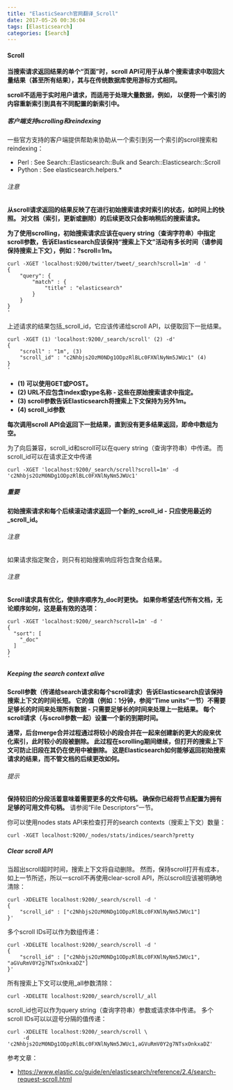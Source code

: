 ```yaml
---
title: "ElasticSearch官网翻译_Scroll"
date: 2017-05-26 00:36:04
tags: [Elasticsearch]
categories: [Search]
---
```


#### Scroll

<b>
当搜索请求返回结果的单个“页面”时，scroll API可用于从单个搜索请求中取回大量结果（甚至所有结果），其与在传统数据库使用游标方式相同。

scroll不适用于实时用户请求，而适用于处理大量数据，例如， 以便将一个索引的内容重新索引到具有不同配置的新索引中。
</b>

##### 客户端支持scrolling和reindexing

一些官方支持的客户端提供帮助来协助从一个索引到另一个索引的scroll搜索和reindexing：

- Perl : See Search::Elasticsearch::Bulk and Search::Elasticsearch::Scroll
- Python : See elasticsearch.helpers.*

###### 注意

<b>
从scroll请求返回的结果反映了在进行初始搜索请求时索引的状态，如时间上的快照。 对文档（索引，更新或删除）的后续更改只会影响稍后的搜索请求。

为了使用scrolling，初始搜索请求应该在query string（查询字符串）中指定scroll参数，告诉Elasticsearch应该保持“搜索上下文”活动有多长时间（请参阅保持搜索上下文），例如：?scroll=1m。
</b>

```
curl -XGET 'localhost:9200/twitter/tweet/_search?scroll=1m' -d '
{
    "query": {
        "match" : {
            "title" : "elasticsearch"
        }
    }
}
'
```

上述请求的结果包括_scroll_id，它应该传递给scroll API，以便取回下一批结果。

```
curl -XGET (1) 'localhost:9200/_search/scroll' (2) -d'
{
    "scroll" : "1m", (3)
    "scroll_id" : "c2Nhbjs2OzM0NDg1ODpzRlBLc0FXNlNyNm5JWUc1" (4)
}
'
```

<b>

- (1) 可以使用GET或POST。
- (2) URL不应包含index或type名称 - 这些在原始搜索请求中指定。
- (3) scroll参数告诉Elasticsearch将搜索上下文保持为另外1m。
- (4) scroll_id参数

每次调用scroll API会返回下一批结果，直到没有更多结果返回，即命中数组为空。
</b>

为了向后兼容，scroll_id和scroll可以在query string（查询字符串）中传递。 而scroll_id可以在请求正文中传递

```
curl -XGET 'localhost:9200/_search/scroll?scroll=1m' -d 'c2Nhbjs2OzM0NDg1ODpzRlBLc0FXNlNyNm5JWUc1'
```

##### 重要

<b>初始搜索请求和每个后续滚动请求返回一个新的_scroll_id - 只应使用最近的_scroll_id。</b>

###### 注意

如果请求指定聚合，则只有初始搜索响应将包含聚合结果。

###### 注意

<b>Scroll请求具有优化，使排序顺序为_doc时更快。 如果你希望迭代所有文档，无论顺序如何，这是最有效的选项：</b>

```
curl -XGET 'localhost:9200/_search?scroll=1m' -d '
{
  "sort": [
    "_doc"
  ]
}
'
```

##### Keeping the search context alive

<b>
Scroll参数（传递给search请求和每个scroll请求）告诉Elasticsearch应该保持搜索上下文的时间长短。 它的值（例如：1分钟，参阅“Time units”一节）不需要足够长的时间来处理所有数据 - 只需要足够长的时间来处理上一批结果。 每个scroll请求（与scroll参数一起）设置一个新的到期时间。

通常，后台merge合并过程通过将较小的段合并在一起来创建新的更大的段来优化索引，此时较小的段被删除。 此过程在scrolling期间继续，但打开的搜索上下文可防止旧段在其仍在使用中被删除。 这是Elasticsearch如何能够返回初始搜索请求的结果，而不管文档的后续更改如何。
</b>

###### 提示

<b>保持较旧的分段活着意味着需要更多的文件句柄。 确保你已经将节点配置为拥有足够的可用文件句柄。</b> 请参阅“File Descriptors”一节。

你可以使用nodes stats API来检查打开的search contexts（搜索上下文）数量：

```
curl -XGET localhost:9200/_nodes/stats/indices/search?pretty
```

##### Clear scroll API

当超出scroll超时时间，搜索上下文将自动删除。 然而，保持scroll打开有成本，如上一节所述，所以一scroll不再使用clear-scroll API，所以scroll应该被明确地清除：

```
curl -XDELETE localhost:9200/_search/scroll -d '
{
    "scroll_id" : ["c2Nhbjs2OzM0NDg1ODpzRlBLc0FXNlNyNm5JWUc1"]
}'
```

多个scroll IDs可以作为数组传递：

```
curl -XDELETE localhost:9200/_search/scroll -d '
{
    "scroll_id" : ["c2Nhbjs2OzM0NDg1ODpzRlBLc0FXNlNyNm5JWUc1", "aGVuRmV0Y2g7NTsxOnkxaDZ"]
}'
```

所有搜索上下文可以使用_all参数清除：

```
curl -XDELETE localhost:9200/_search/scroll/_all
```

scroll_id也可以作为query string（查询字符串）参数或请求体中传递。 多个scroll IDs可以以逗号分隔的值传递：

```
curl -XDELETE localhost:9200/_search/scroll \
     -d 'c2Nhbjs2OzM0NDg1ODpzRlBLc0FXNlNyNm5JWUc1,aGVuRmV0Y2g7NTsxOnkxaDZ'
```

参考文章：

- https://www.elastic.co/guide/en/elasticsearch/reference/2.4/search-request-scroll.html

